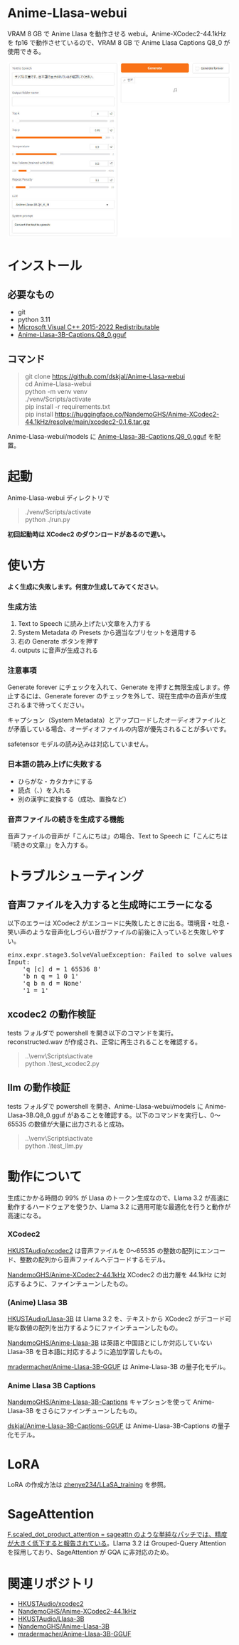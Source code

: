 # Anime-Llasa-webui
VRAM 8 GB で Anime Llasa を動作させる webui。Anime-XCodec2-44.1kHz を fp16 で動作させているので、VRAM 8 GB で Anime Llasa Captions Q8_0 が使用できる。

![](https://github.com/dskjal/Anime-Llasa-webui/blob/main/images/ui.jpg)

# インストール

## 必要なもの
- git
- python 3.11
- [Microsoft Visual C++ 2015-2022 Redistributable](https://learn.microsoft.com/ja-jp/cpp/windows/latest-supported-vc-redist?view=msvc-170)
- [Anime-Llasa-3B-Captions.Q8_0.gguf](https://huggingface.co/dskjal/Anime-Llasa-3B-Captions-GGUF/blob/main/Anime-Llasa-3B-Captions.Q8_0.gguf)

## コマンド
> git clone https://github.com/dskjal/Anime-Llasa-webui  
> cd Anime-Llasa-webui  
> python -m venv venv  
> ./venv/Scripts/activate  
> pip install -r requirements.txt  
> pip install https://huggingface.co/NandemoGHS/Anime-XCodec2-44.1kHz/resolve/main/xcodec2-0.1.6.tar.gz


Anime-Llasa-webui/models に [Anime-Llasa-3B-Captions.Q8_0.gguf](https://huggingface.co/dskjal/Anime-Llasa-3B-Captions-GGUF/blob/main/Anime-Llasa-3B-Captions.Q8_0.gguf) を配置。

# 起動
Anime-Llasa-webui ディレクトリで
> ./venv/Scripts/activate  
> python ./run.py

**初回起動時は XCodec2 のダウンロードがあるので遅い。**

# 使い方

**よく生成に失敗します。何度か生成してみてください**。

### 生成方法

1. Text to Speech に読み上げたい文章を入力する
2. System Metadata の Presets から適当なプリセットを適用する
3. 右の Generate ボタンを押す
4. outputs に音声が生成される

### 注意事項

Generate forever にチェックを入れて、Generate を押すと無限生成します。停止するには、Generate forever のチェックを外して、現在生成中の音声が生成されるまで待ってください。

キャプション（System Metadata）とアップロードしたオーディオファイルとが矛盾している場合、オーディオファイルの内容が優先されることが多いです。

safetensor モデルの読み込みは対応していません。

### 日本語の読み上げに失敗する
- ひらがな・カタカナにする
- 読点（、）を入れる
- 別の漢字に変換する（成功、置換など）

### 音声ファイルの続きを生成する機能

音声ファイルの音声が「こんにちは」の場合、Text to Speech に「こんにちは『続きの文章』」を入力する。

# トラブルシューティング
## 音声ファイルを入力すると生成時にエラーになる
以下のエラーは XCodec2 がエンコードに失敗したときに出る。環境音・吐息・笑い声のような音声化しづらい音がファイルの前後に入っていると失敗しやすい。

<pre>
einx.expr.stage3.SolveValueException: Failed to solve values of expressions. Axis 'n' has value 0 <= 0
Input:
    'q [c] d = 1 65536 8'
    'b n q = 1 0 1'
    'q b n d = None'
    '1 = 1'
</pre>

## xcodec2 の動作検証
tests フォルダで powershell を開き以下のコマンドを実行。reconstructed.wav が作成され、正常に再生されることを確認する。

> ..\venv\Scripts\activate  
> python .\test_xcodec2.py


## llm の動作検証
tests フォルダで powershell を開き、Anime-Llasa-webui/models に Anime-Llasa-3B.Q8_0.gguf があることを確認する。以下のコマンドを実行し、0～65535 の数値が大量に出力されると成功。

> ..\venv\Scripts\activate  
> python .\test_llm.py

# 動作について

生成にかかる時間の 99% が Llasa のトークン生成なので、Llama 3.2 が高速に動作するハードウェアを使うか、Llama 3.2 に適用可能な最適化を行うと動作が高速になる。

### XCodec2

[HKUSTAudio/xcodec2](https://huggingface.co/HKUSTAudio/xcodec2) は音声ファイルを 0～65535 の整数の配列にエンコード、整数の配列から音声ファイルへデコードするモデル。

[NandemoGHS/Anime-XCodec2-44.1kHz](https://huggingface.co/NandemoGHS/Anime-XCodec2-44.1kHz) XCodec2 の出力層を 44.1kHz に対応するように、ファインチューンしたもの。

### (Anime) Llasa 3B

[HKUSTAudio/Llasa-3B](https://huggingface.co/HKUSTAudio/Llasa-3B) は Llama 3.2 を、テキストから XCodec2 がデコード可能な数値の配列を出力するようにファインチューンしたもの。

[NandemoGHS/Anime-Llasa-3B](https://huggingface.co/NandemoGHS/Anime-Llasa-3B) は英語と中国語とにしか対応していない Llasa-3B を日本語に対応するように追加学習したもの。

[mradermacher/Anime-Llasa-3B-GGUF](https://huggingface.co/mradermacher/Anime-Llasa-3B-GGUF) は Anime-Llasa-3B の量子化モデル。

### Anime Llasa 3B Captions

[NandemoGHS/Anime-Llasa-3B-Captions](https://huggingface.co/NandemoGHS/Anime-Llasa-3B-Captions) キャプションを使って Anime-Llasa-3B をさらにファインチューンしたもの。

[dskjal/Anime-Llasa-3B-Captions-GGUF](https://huggingface.co/dskjal/Anime-Llasa-3B-Captions-GGUF/blob/main/Anime-Llasa-3B-Captions.Q8_0.gguf) は Anime-Llasa-3B-Captions の量子化モデル。



# LoRA

LoRA の作成方法は [zhenye234/LLaSA_training](https://github.com/zhenye234/LLaSA_training/tree/main) を参照。

# SageAttention

[F.scaled_dot_product_attention = sageattn のような単純なパッチでは、精度が大きく低下すると報告されている](https://github.com/thu-ml/SageAttention/issues/55)。Llama 3.2 は Grouped-Query Attention を採用しており、SageAttention が GQA に非対応のため。

# 関連リポジトリ
- [HKUSTAudio/xcodec2](https://huggingface.co/HKUSTAudio/xcodec2)
- [NandemoGHS/Anime-XCodec2-44.1kHz](https://huggingface.co/NandemoGHS/Anime-XCodec2-44.1kHz)
- [HKUSTAudio/Llasa-3B](https://huggingface.co/HKUSTAudio/Llasa-3B)
- [NandemoGHS/Anime-Llasa-3B](https://huggingface.co/NandemoGHS/Anime-Llasa-3B)
- [mradermacher/Anime-Llasa-3B-GGUF](https://huggingface.co/mradermacher/Anime-Llasa-3B-GGUF)

